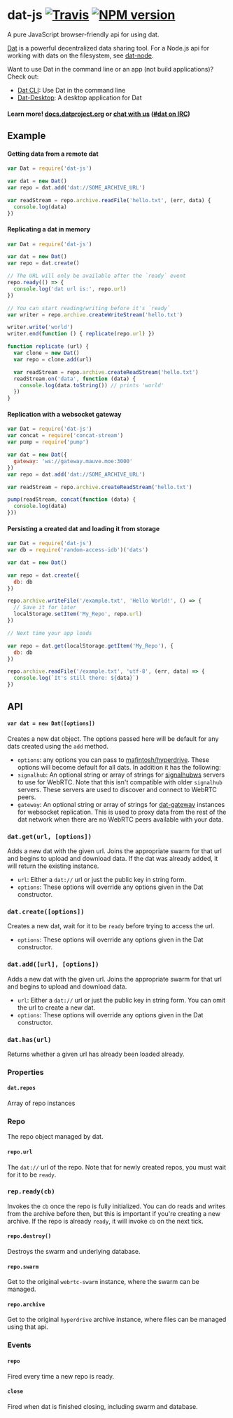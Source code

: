 # dat-js [![Travis](https://api.travis-ci.org/datproject/dat-js.svg)](https://travis-ci.org/datproject/dat-js)  [![NPM version](https://img.shields.io/npm/v/dat-js.svg?style=flat-square)](https://npmjs.org/package/dat)

A pure JavaScript browser-friendly api for using dat.

[Dat](http://datproject.org) is a powerful decentralized data sharing tool. For a Node.js api for working with dats on the filesystem, see [dat-node](http://github.com/datproject/dat-node).

Want to use Dat in the command line or an app (not build applications)? Check out:

* [Dat CLI](https://github.com/datproject/dat): Use Dat in the command line
* [Dat-Desktop](https://github.com/datproject/dat-desktop): A desktop application for Dat

#### Learn more! [docs.datproject.org](http://docs.datproject.org/) or [chat with us](https://gitter.im/datproject/discussions) ([#dat on IRC](http://webchat.freenode.net/?channels=dat))

## Example

#### Getting data from a remote dat

```js
var Dat = require('dat-js')

var dat = new Dat()
var repo = dat.add('dat://SOME_ARCHIVE_URL')

var readStream = repo.archive.readFile('hello.txt', (err, data) {
  console.log(data)
})
```

#### Replicating a dat in memory

```js
var Dat = require('dat-js')

var dat = new Dat()
var repo = dat.create()

// The URL will only be available after the `ready` event
repo.ready(() => {
  console.log('dat url is:', repo.url)
})

// You can start reading/writing before it's `ready`
var writer = repo.archive.createWriteStream('hello.txt')

writer.write('world')
writer.end(function () { replicate(repo.url) })

function replicate (url) {
  var clone = new Dat()
  var repo = clone.add(url)

  var readStream = repo.archive.createReadStream('hello.txt')
  readStream.on('data', function (data) {
    console.log(data.toString()) // prints 'world'
  })
}
```

#### Replication with a websocket gateway

```js
var Dat = require('dat-js')
var concat = require('concat-stream')
var pump = require('pump')

var dat = new Dat({
  gateway: 'ws://gateway.mauve.moe:3000'
})
var repo = dat.add('dat://SOME_ARCHIVE_URL')

var readStream = repo.archive.createReadStream('hello.txt')

pump(readStream, concat(function (data) {
  console.log(data)
}))
```

#### Persisting a created dat and loading it from storage

```js
var Dat = require('dat-js')
var db = require('random-access-idb')('dats')

var dat = new Dat()

var repo = dat.create({
  db: db
})

repo.archive.writeFile('/example.txt', 'Hello World!', () => {
  // Save it for later
  localStorage.setItem('My_Repo', repo.url)
})

// Next time your app loads

var repo = dat.get(localStorage.getItem('My_Repo'), {
  db: db
})

repo.archive.readFile('/example.txt', 'utf-8', (err, data) => {
  console.log(`It's still there: ${data}`)
})
```

## API

#### `var dat = new Dat([options])`

Creates a new dat object. The options passed here will be default for any dats created using the `add` method.

 * `options`: any options you can pass to [mafintosh/hyperdrive](https://github.com/mafintosh/hyperdrive). These options will become default for all dats. In addition it has the following:
  * `signalhub`: An optional string or array of strings for [signalhubws](https://github.com/soyuka/signalhubws) servers to use for WebRTC. Note that this isn't compatible with older `signalhub` servers. These servers are used to discover and connect to WebRTC peers.
  * `gateway`: An optional string or array of strings for [dat-gateway](https://github.com/garbados/dat-gateway/) instances for websocket replication. This is used to proxy data from the rest of the dat network when there are no WebRTC peers available with your data.

### `dat.get(url, [options])`

Adds a new dat with the given url. Joins the appropriate swarm for that url and begins to upload and download data. If the dat was already added, it will return the existing instance.

 * `url`: Either a `dat://` url or just the public key in string form.
 * `options`: These options will override any options given in the Dat constructor.

### `dat.create([options])`

Creates a new dat, wait for it to be `ready` before trying to access the url.

* `options`: These options will override any options given in the Dat constructor.

### `dat.add([url], [options])`

Adds a new dat with the given url. Joins the appropriate swarm for that url and begins to upload and download data.

 * `url`: Either a `dat://` url or just the public key in string form. You can omit the url to create a new dat.
 * `options`: These options will override any options given in the Dat constructor.

### `dat.has(url)`

Returns whether a given url has already been loaded already.

### Properties

#### `dat.repos`

Array of repo instances

### Repo

The repo object managed by dat.

#### `repo.url`

The `dat://` url of the repo. Note that for newly created repos, you must wait for it to be `ready`.

### `rep.ready(cb)`

Invokes the `cb` once the repo is fully initialized. You can do reads and writes from the archive before then, but this is important if you're creating a new archive. If the repo is already `ready`, it will invoke `cb` on the next tick.

#### `repo.destroy()`

Destroys the swarm and underlying database.

#### `repo.swarm`

Get to the original `webrtc-swarm` instance, where the swarm can be managed.

#### `repo.archive`

Get to the original `hyperdrive` archive instance, where files can be managed using that api.

### Events

#### `repo`

Fired every time a new repo is ready.

#### `close`

Fired when dat is finished closing, including swarm and database.
